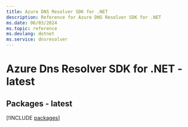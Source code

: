 ```yaml
---
title: Azure DNS Resolver SDK for .NET
description: Reference for Azure DNS Resolver SDK for .NET
ms.date: 06/03/2024
ms.topic: reference
ms.devlang: dotnet
ms.service: dnsresolver
---
```

# Azure Dns Resolver SDK for .NET - latest
## Packages - latest
[!INCLUDE [packages](dns-resolver-index.md)]
